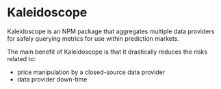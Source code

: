 # Kaleidoscope
Kaleidoscope is an NPM package that aggregates multiple data providers for safely querying metrics for use within prediction markets. 

The main benefit of Kaleidoscope is that it drastically reduces the risks related to:
- price manipulation by a closed-source data provider
- data provider down-time
